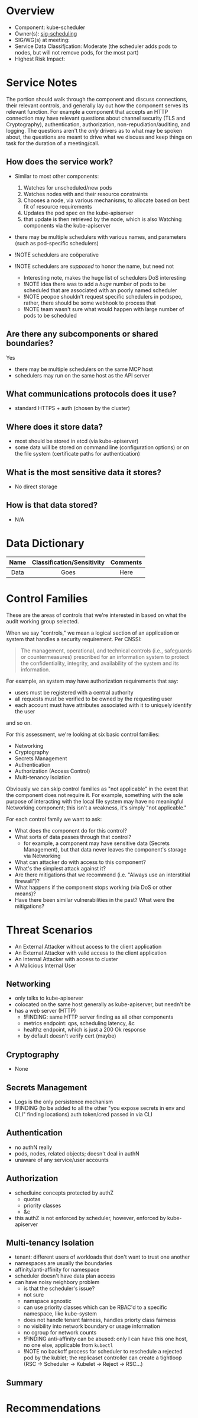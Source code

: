 # Overview

- Component: kube-scheduler
- Owner(s): [sig-scheduling](https://github.com/kubernetes/community/tree/master/sig-scheduling)
- SIG/WG(s) at meeting:
- Service Data Classifjcation: Moderate (the scheduler adds pods to nodes, but will not remove pods, for the most part)
- Highest Risk Impact:

# Service Notes

The portion should walk through the component and discuss connections, their relevant controls, and generally lay out how the component serves its relevant function. For example
a component that accepts an HTTP connection may have relevant questions about channel security (TLS and Cryptography), authentication, authorization, non-repudiation/auditing,
and logging. The questions aren't the *only* drivers as to what may be spoken about, the questions are meant to drive what we discuss and keep things on task for the duration
of a meeting/call.

## How does the service work?

- Similar to most other components:
  1. Watches for unscheduled/new pods
  1. Watches nodes with and their resource constraints
  1. Chooses a node, via various mechanisms, to allocate based on best fit of resource requirements
  1. Updates the pod spec on the kube-apiserver
  1. that update is then retrieved by the node, which is also Watching components via the kube-apiserver
- there may be multiple schedulers with various names, and parameters (such as pod-specific schedulers)

- !NOTE schedulers are coöperative
- !NOTE schedulers are *supposed* to honor the name, but need not
  - Interesting note, makes the huge list of schedulers DoS interesting
  - !NOTE idea there was to add a *huge* number of pods to be scheduled that are associated with an poorly named scheduler
  - !NOTE peopoe shouldn't request specific schedulers in podspec, rather, there should be some webhook to process that
  - !NOTE team wasn't sure what would happen with large number of pods to be scheduled

## Are there any subcomponents or shared boundaries?

Yes

- there may be multiple schedulers on the same MCP host
- schedulers may run on the same host as the API server

## What communications protocols does it use?

- standard HTTPS + auth (chosen by the cluster)

## Where does it store data?

- most should be stored in etcd (via kube-apiserver)
- some data will be stored on command line (configuration options) or on the file system (certificate paths for authentication)

## What is the most sensitive data it stores?

- No direct storage

## How is that data stored?

- N/A

# Data Dictionary

| Name | Classification/Sensitivity | Comments |
| :--: | :--: | :--: |
| Data | Goes | Here |

# Control Families 

These are the areas of controls that we're interested in based on what the audit working group selected. 

When we say "controls," we mean a logical section of an application or system that handles a security requirement. Per CNSSI:

> The management, operational, and technical controls (i.e., safeguards or countermeasures) prescribed for an information system to protect the confidentiality, integrity, and availability of the system and its information.

For example, an system may have authorization requirements that say:

- users must be registered with a central authority
- all requests must be verified to be owned by the requesting user
- each account must have attributes associated with it to uniquely identify the user

and so on. 

For this assessment, we're looking at six basic control families:

- Networking
- Cryptography
- Secrets Management
- Authentication
- Authorization (Access Control)
- Multi-tenancy Isolation

Obviously we can skip control families as "not applicable" in the event that the component does not require it. For example,
something with the sole purpose of interacting with the local file system may have no meaningful Networking component; this
isn't a weakness, it's simply "not applicable."

For each control family we want to ask:

- What does the component do for this control?
- What sorts of data passes through that control? 
  - for example, a component may have sensitive data (Secrets Management), but that data never leaves the component's storage via Networking
- What can attacker do with access to this component?
- What's the simplest attack against it?
- Are there mitigations that we recommend (i.e. "Always use an interstitial firewall")?
- What happens if the component stops working (via DoS or other means)?
- Have there been similar vulnerabilities in the past? What were the mitigations?

# Threat Scenarios

- An External Attacker without access to the client application
- An External Attacker with valid access to the client application
- An Internal Attacker with access to cluster
- A Malicious Internal User

## Networking

- only talks to kube-apiserver
- colocated on the same host generally as kube-apiserver, but needn't be
- has a web server (HTTP)
  - !FINDING: same HTTP server finding as all other components
  - metrics endpoint: qps, scheduling latency, &c
  - healthz endpoint, which is just a 200 Ok response
  - by default doesn't verify cert (maybe)

## Cryptography

- None

## Secrets Management

- Logs is the only persistence mechanism
- !FINDING (to be added to all the other "you expose secrets in env and CLI" finding locations) auth token/cred passed in via CLI

## Authentication

- no authN really
- pods, nodes, related objects; doesn't deal in authN
- unaware of any service/user accounts

## Authorization

- schedluinc concepts protected by authZ
  - quotas
  - priority classes
  - &c
- this authZ is not enforced by scheduler, however, enforced by kube-apiserver

## Multi-tenancy Isolation

- tenant: different users of workloads that don't want to trust one another 
- namespaces are usually the boundaries
- affinity/anti-affinity for namespace 
- scheduler doesn't have data plan access
- can have noisy neighbory problem
  - is that the scheduler's issue?
  - not sure
  - namspace agnostic
  - can use priority classes which can be RBAC'd to a specific namespace, like kube-system
  - does not handle tenant fairness, handles priorty class fairness
  - no visibility into network boundary or usage information
  - no cgroup for network counts
  - !FINDING anti-affinity can be abused: only I can have this one host, no one else, applicable from `kubectl` 
  - !NOTE no backoff process for scheduler to reschedule a rejected pod by the kublet; the replicaset controller can create a tightloop (RSC -> Scheduler -> Kubelet -> Reject -> RSC...)

## Summary

# Recommendations
